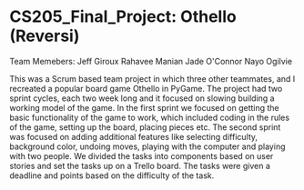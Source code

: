 # CS205_Final_Project: Othello (Reversi)
Team Memebers:
  Jeff Giroux
  Rahavee Manian
  Jade O'Connor
  Nayo Ogilvie
  
  This was a Scrum based team project in which three other teammates, and I recreated a popular board game Othello in PyGame. The project had two sprint cycles, each two week long and it focused on slowing building a working model of the game. In the first sprint we focused on getting the basic functionality of the game to work, which included coding in the rules of the game, setting up the board, placing pieces etc. The second sprint was focused on adding additional features like selecting difficulty, background color, undoing moves, playing with the computer and playing with two people. We divided the tasks into components based on user stories and set the tasks up on a Trello board. The tasks were given a deadline and points based on the difficulty of the task.


